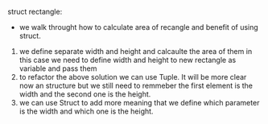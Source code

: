 struct rectangle:

- we walk throught how to calculate area of recangle and benefit of using struct.

1. we define separate width and height and calcaulte the area of them in this case we need to define width and height to new rectangle as variable and pass them
2. to refactor the above solution we can use Tuple. It will be more clear now an structure but we still need to remmeber the first element is the width and the second one is the height.
3. we can use Struct
   to add more meaning that we define which parameter is the width and which one is the height.
